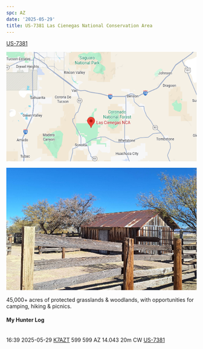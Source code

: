 ```yaml
---
spc: AZ
date: '2025-05-29'
title: US-7381 Las Cienegas National Conservation Area
---
```


[US-7381](https://pota.app/#/park/US-7381)

![](/static/US-7381map.png)

![](/static/US-7381.png)

45,000+ acres of protected grasslands & woodlands, with opportunities for camping, hiking & picnics.

#### My Hunter Log
<BR>16:39	2025-05-29	[K7AZT](https://qrz.com/db/K7AZT)	599	599	AZ	14.043	20m	CW	[US-7381](https://pota.app/#/park/US-7381)
